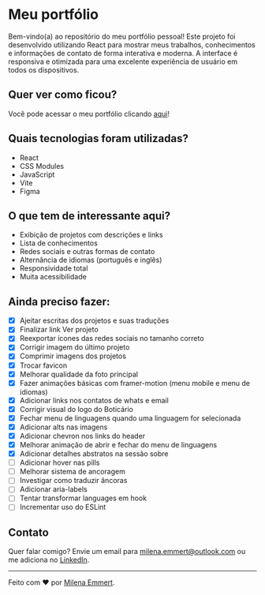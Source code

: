 # Meu portfólio

Bem-vindo(a) ao repositório do meu portfólio pessoal! Este projeto foi desenvolvido utilizando React para mostrar meus trabalhos, conhecimentos e informações de contato de forma interativa e moderna. A interface é responsiva e otimizada para uma excelente experiência de usuário em todos os dispositivos.

## Quer ver como ficou?

Você pode acessar o meu portfólio clicando [aqui](https://www.milenaemmert.com.br/)!

## Quais tecnologias foram utilizadas?

- React
- CSS Modules
- JavaScript
- Vite
- Figma

## O que tem de interessante aqui?

- Exibição de projetos com descrições e links
- Lista de conhecimentos
- Redes sociais e outras formas de contato
- Alternância de idiomas (português e inglês)
- Responsividade total
- Muita acessibilidade

## Ainda preciso fazer:

- [x] Ajeitar escritas dos projetos e suas traduções
- [x] Finalizar link Ver projeto
- [x] Reexportar ícones das redes sociais no tamanho correto
- [x] Corrigir imagem do último projeto
- [x] Comprimir imagens dos projetos
- [x] Trocar favicon
- [x] Melhorar qualidade da foto principal
- [x] Fazer animações básicas com framer-motion (menu mobile e menu de idiomas)
- [x] Adicionar links nos contatos de whats e email
- [x] Corrigir visual do logo do Boticário
- [x] Fechar menu de linguagens quando uma linguagem for selecionada
- [x] Adicionar alts nas imagens
- [x] Adicionar chevron nos links do header
- [x] Melhorar animação de abrir e fechar do menu de linguagens
- [x] Adicionar detalhes abstratos na sessão sobre
- [ ] Adicionar hover nas pills
- [ ] Melhorar sistema de ancoragem
- [ ] Investigar como traduzir âncoras
- [ ] Adicionar aria-labels
- [ ] Tentar transformar languages em hook
- [ ] Incrementar uso do ESLint

## Contato

Quer falar comigo? Envie um email para [milena.emmert@outlook.com](mailto:milena.emmert@outlook.com) ou me adiciona no [LinkedIn](https://www.linkedin.com/in/milenaemmert).

---

Feito com ♥ por [Milena Emmert](https://www.milenaemmert.com.br).
